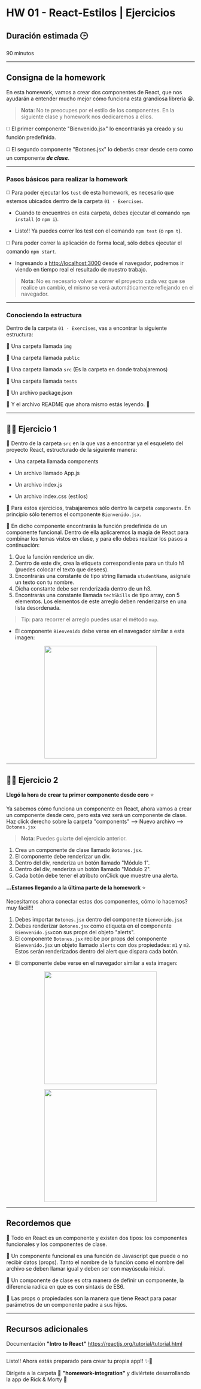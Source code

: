 # HW 01 - React-Estilos | Ejercicios

## Duración estimada 🕒

90 minutos

---

## Consigna de la homework

En esta homework, vamos a crear dos componentes de React, que nos ayudarán a entender mucho mejor cómo funciona esta grandiosa librería 😀.

> **Nota**: No te preocupes por el estilo de los componentes. En la siguiente clase y homework nos dedicaremos a ellos.

◻️ El primer componente "Bienvenido.jsx" lo encontrarás ya creado y su función predefinida.

◻️ El segundo componente "Botones.jsx" lo deberás crear desde cero como un componente ***de clase***.

---

### Pasos básicos para realizar la homework

◻️ Para poder ejecutar los `test` de esta homework, es necesario que estemos ubicados dentro de la carpeta `01 - Exercises`.

* Cuando te encuentres en esta carpeta, debes ejecutar el comando `npm install` (o `npm i`).

* Listo!! Ya puedes correr los test con el comando `npm test` (o `npm t`).

◻️ Para poder correr la aplicación de forma local, sólo debes ejecutar el comando `npm start`.

* Ingresando a <http://localhost:3000> desde el navegador, podremos ir viendo en tiempo real el resultado de nuestro trabajo.

>**Nota**: No es necesario volver a correr el proyecto cada vez que se realice un cambio, el mismo se verá automáticamente reflejando en el navegador.

---

### Conociendo la estructura

Dentro de la carpeta `01 - Exercises`, vas a encontrar la siguiente estructura:

🔹 Una carpeta llamada `img`

🔹 Una carpeta llamada `public`

🔹 Una carpeta llamada `src` (Es la carpeta en donde trabajaremos)

🔹 Una carpeta llamada `tests`

🔹 Un archivo package.json

🔹 Y el archivo README que ahora mismo estás leyendo. 🧐

---

## 👩‍💻 Ejercicio 1

🔹 Dentro de la carpeta `src` en la que vas a encontrar ya el esqueleto del proyecto React, estructurado de la siguiente manera:

* Una carpeta llamada components

* Un archivo llamado App.js

* Un archivo index.js

* Un archivo index.css (estilos)

🔹 Para estos ejercicios, trabajaremos sólo dentro la carpeta `components`. En principio sólo tenemos el componente `Bienvenido.jsx`.

🔹 En dicho componente encontrarás la función predefinida de un componente funcional. Dentro de ella aplicaremos la magia de React para combinar los temas vistos en clase, y para ello debes realizar los pasos a continuación:

1. Que la función renderice un div.
2. Dentro de este div, crea la etiqueta correspondiente para un título h1 (puedes colocar el texto que desees).
3. Encontrarás una constante de tipo string llamada `studentName`, asígnale un texto con tu nombre.
4. Dicha constante debe ser renderizada dentro de un h3.
5. Encontrarás una constante llamada `techSkills` de tipo array, con 5 elementos. Los elementos de este arreglo deben renderizarse en una lista desordenada.

> Tip: para recorrer el arreglo puedes usar el método `map`.

* El componente `Bienvenido` debe verse en el navegador similar a esta imagen:

<p align="center"><img src="./img/01.png" height="300px" ></p>

---

## 👩‍💻 Ejercicio 2

**Llegó la hora de crear tu primer componente desde cero** ⭐

Ya sabemos cómo funciona un componente en React, ahora vamos a crear un componente desde cero, pero esta vez será un componente de clase. Haz click derecho sobre la carpeta "components" --> Nuevo archivo --> `Botones.jsx`

> **Nota**: Puedes guiarte del ejercicio anterior.

1. Crea un componente de clase llamado `Botones.jsx`.
2. El componente debe renderizar un div.
3. Dentro del div, renderiza un botón llamado "Módulo 1".
4. Dentro del div, renderiza un botón llamado "Módulo 2".
5. Cada botón debe tener el atributo onClick que muestre una alerta.

**...Estamos llegando a la última parte de la homework** ⭐

Necesitamos ahora conectar estos dos componentes, cómo lo hacemos? muy fácil!!!

1. Debes importar `Botones.jsx` dentro del componente `Bienvenido.jsx`
2. Debes renderizar `Botones.jsx` como etiqueta en el componente `Bienvenido.jsx`con sus props del objeto "alerts".
3. El componente `Botones.jsx` recibe por props del componente `Bienvenido.jsx` un objeto llamado `alerts` con dos propiedades: `m1` y `m2`. Estos serán renderizados dentro del alert que dispara cada botón.

* El componente debe verse en el navegador similar a esta imagen:

<p align="center"><img src="./img/02.png" height="300px"></p>

<p align="center"><img src="./img/03.png" height="300px"></p>

---

## Recordemos que

🔹 Todo en React es un componente y existen dos tipos: los componentes funcionales y los componentes de clase.

🔹 Un componente funcional es una función de Javascript que puede o no recibir datos (props). Tanto el nombre de la función como el nombre del archivo se deben llamar igual y deben ser con mayúscula inicial.

🔹 Un componente de clase es otra manera de definir un componente, la diferencia radica en que es con sintaxis de ES6.

🔹 Las props o propiedades son la manera que tiene React para pasar parámetros de un componente padre a sus hijos.

---

## Recursos adicionales

Documentación **"Intro to React"** <https://reactjs.org/tutorial/tutorial.html>

---

Listo!! Ahora estás preparado para crear tu propia app!! ✨🚀

Dirígete a la carpeta 📂 **"homework-integration"** y diviértete desarrollando la app de Rick & Morty 🤩
